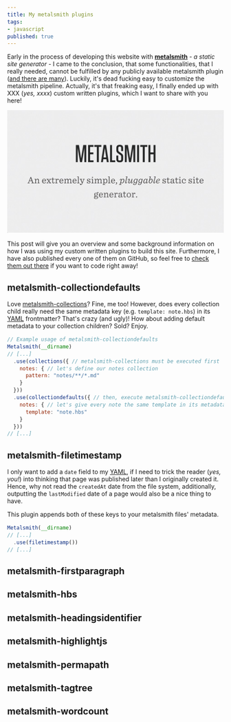 ```yaml
---
title: My metalsmith plugins
tags:
- javascript
published: true
---
```


Early in the process of developing this website with **[metalsmith][metalsmith]** - *a static site generator* - I came to the conclusion, that some functionalities, that I really needed, cannot be fulfilled by any publicly available metalsmith plugin ([and there are many](http://www.metalsmith.io/#the-plugins)). Luckily, it's dead fucking easy to customize the metalsmith pipeline. Actually, it's that freaking easy, I finally ended up with XXX (*yes, xxxx*) custom written plugins, which I want to share with you here!

![metalsmith: An extremely simple, pluggable static site generator](metalsmith-picture.png)

This post will give you an overview and some background information on how I was using my custom written plugins to build this site. Furthermore, I have also published every one of them on GitHub, so feel free to [check them out there][pluginrepo] if you want to code right away!

## metalsmith-collectiondefaults
Love [metalsmith-collections](https://github.com/segmentio/metalsmith-collections)? Fine, me too! However, does every collection child really need the same metadata key (e.g. `template: note.hbs`) in its [YAML][YAML] frontmatter? That's crazy (and ugly)! How about adding default metadata to your collection children? Sold? Enjoy.

```javascript
// Example usage of metalsmith-collectiondefaults
Metalsmith(__dirname)
// [...]
  .use(collections({ // metalsmith-collections must be executed first
    notes: { // let's define our notes collection
      pattern: "notes/**/*.md"
    }
  }))
  .use(collectiondefaults({ // then, execute metalsmith-collectiondefaults 
    notes: { // let's give every note the same template in its metadata
      template: "note.hbs"
    }
  }))
// [...]
```

## metalsmith-filetimestamp
I only want to add a `date` field to my [YAML][YAML], if I need to trick the reader (*yes, you!*) into thinking that page was published later than I originally created it. Hence, why not read the `createdAt` date from the file system, additionally, outputting the `lastModified` date of a page would also be a nice thing to have.

This plugin appends both of these keys to your metalsmith files' metadata.

``` javascript
Metalsmith(__dirname)
// [...]
  .use(filetimestamp())
// [...]
```

## metalsmith-firstparagraph

## metalsmith-hbs

## metalsmith-headingsidentifier

## metalsmith-highlightjs

## metalsmith-permapath

## metalsmith-tagtree

## metalsmith-wordcount

[YAML]: http://www.yaml.org/ "Official YAML website"
[metalsmith]: http://metalsmith.io "Official metalsmith website"
[pluginrepo]: https://github.com/majodev "majodev github repo"
